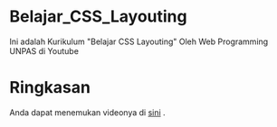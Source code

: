 # Belajar_CSS_Layouting
Ini adalah Kurikulum "Belajar CSS Layouting" Oleh  Web Programming UNPAS di Youtube

# Ringkasan
Anda dapat menemukan videonya di <a href="https://www.youtube.com/c/WebProgrammingUNPAS">sini<a/> .
